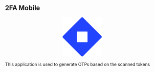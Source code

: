 ## 2FA Mobile

<img
  src="./assets/images/icon.png"
  style="height: 128px; margin-left: calc(50% - 64px); width: 128px;"
/>

This application is used to generate OTPs based on the scanned tokens
